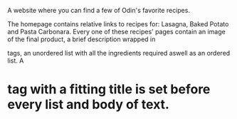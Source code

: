 A website where you can find a few of Odin's favorite recipes.

The homepage contains relative links to recipes for: Lasagna, Baked Potato and Pasta Carbonara.
Every one of these recipes' pages contain an image of the final product, a brief description wrapped in <div> tags,
an unordered list with all the ingredients required aswell as an ordered list. 
A <h1> tag with a fitting title is set before every list and body of text.